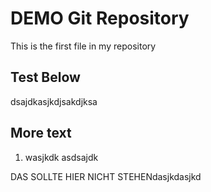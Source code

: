 # DEMO Git Repository
This is the first file in my repository

## Test Below

dsajdkasjkdjsakdjksa

## More text

1. wasjkdk
asdsajdk

DAS SOLLTE HIER NICHT STEHENdasjkdasjkd
